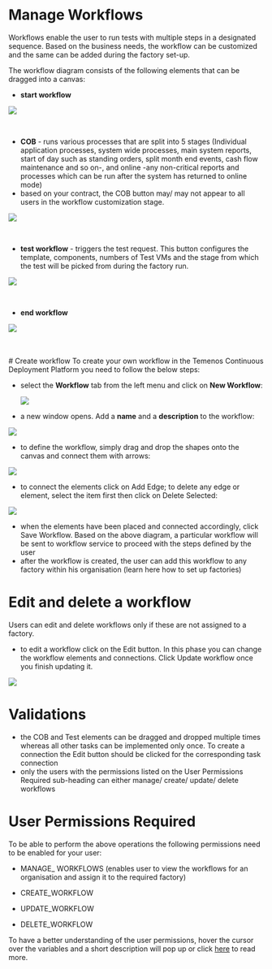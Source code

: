 # Manage Workflows

Workflows enable the user to run tests with multiple steps in a designated sequence. Based on the business needs, the workflow can be customized and the same can be added during the factory set-up.

The workflow diagram consists of the following elements that can be dragged into a canvas:

- **start workflow**

 ![](./images/start-workflow.png) 

<br>

 - **COB** -  runs various processes that are split into 5 stages (Individual application processes,  system wide processes, main system reports,  start of day such as standing orders, split month end events, cash flow maintenance and so on-, and online -any non-critical reports and processes which can be run after the system has returned to online mode)
  -  based on your contract, the COB button may/ may not appear to all users in the workflow customization stage. 
 
 ![](./images/workflow-cob.png) 



<br>

 - **test workflow** - triggers the test request. This button configures the template, components, numbers of Test VMs and the stage from which the test will be picked from during the factory run. 

 ![](./images/workflow-test.png)


<br>

- **end workflow**

 ![](./images/end-workflow.png) 

<br>
</br>
# Create workflow 
To create your own workflow in the Temenos Continuous Deployment Platform you need to follow the below steps:

- select the **Workflow** tab from the left menu and click on **New Workflow**:

  ![](./images/workflow-tab.png) 


-  a new window opens. Add a **name** and a **description** to the workflow:

 ![](./images/workflow-create-wf.png) 


-  to define the workflow, simply drag and drop the shapes onto the canvas and connect them with arrows:

 ![](./images/define-workflow.png) 


- to connect the elements click on Add Edge; to delete any edge or element, select the item first then click on Delete Selected:

 ![](./images/add-edge.png)


- when the elements have been placed and connected accordingly, click Save Workflow. Based on the above diagram, a particular workflow will be sent to workflow service to proceed with the steps defined by the user
- after the workflow is created, the user can add this workflow to any factory within his organisation (learn here how to set up factories)

# Edit and delete a workflow
Users can edit and delete workflows only if these are not assigned to a factory.

- to edit a workflow click on the Edit button. In this phase you can change the workflow elements and connections. Click Update workflow once you finish updating it.

 ![](./images/workflow-edit-delete.png) 

# Validations 
- the COB and Test elements can be dragged and dropped multiple times whereas all other tasks can be implemented only once. To create a connection the Edit button should be clicked for the corresponding task connection
- only the users with the permissions listed on the User Permissions Required sub-heading can either manage/ create/ update/ delete workflows

# User Permissions Required 
To be able to perform the above operations the following permissions need to be enabled for your user:

- MANAGE_ WORKFLOWS (enables user to view the workflows for an organisation and assign it to the required factory)

- CREATE_WORKFLOW 

- UPDATE_WORKFLOW 

- DELETE_WORKFLOW 

To have a better understanding of the user permissions, hover the cursor over the variables and a short description will pop up or click [here](http://documentation.temenos.cloud/home/techguides/user-permissions) to read more.

